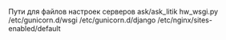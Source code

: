 Пути для файлов настроек серверов
ask/ask_litik hw_wsgi.py
/etc/gunicorn.d/wsgi
/etc/gunicorn.d/django
/etc/nginx/sites-enabled/default
